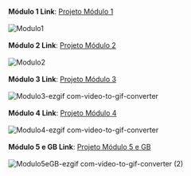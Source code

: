 **Módulo 1 Link**: [Projeto Módulo 1](https://github.com/nicofrohlich/AtividadesCG/tree/main/M%C3%B3dulo%201)
\
\
![Modulo1](https://github.com/user-attachments/assets/5780c18d-7c93-4884-98be-34120b14ae1c)
\
\
**Módulo 2 Link**: [Projeto Módulo 2](https://github.com/nicofrohlich/AtividadesCG/tree/main/M%C3%B3dulo%202)
\
\
![Modulo2](https://github.com/user-attachments/assets/04c620dd-7ae8-42f7-8c2b-b726309c393e)
\
\
**Módulo 3 Link**: [Projeto Módulo 3](https://github.com/nicofrohlich/AtividadesCG/tree/main/M%C3%B3dulo%203)
\
\
![Modulo3-ezgif com-video-to-gif-converter](https://github.com/user-attachments/assets/24e21a71-4d4b-4c8a-8241-fc2cc3fa0d40)
\
\
**Módulo 4 Link**: [Projeto Módulo 4](https://github.com/nicofrohlich/AtividadesCG/tree/main/M%C3%B3dulo%204)
\
\
![Modulo4-ezgif com-video-to-gif-converter](https://github.com/user-attachments/assets/be615470-f5f4-4df9-b2bd-e55ef2a91c73)
\
\
**Módulo 5 e GB Link**: [Projeto Módulo 5 e GB](https://github.com/nicofrohlich/AtividadesCG/tree/main/M%C3%B3dulo%205)
\
\
![Modulo5eGB-ezgif com-video-to-gif-converter (2)](https://github.com/user-attachments/assets/66461f9e-15ac-400d-8886-6a219d0433b4)




